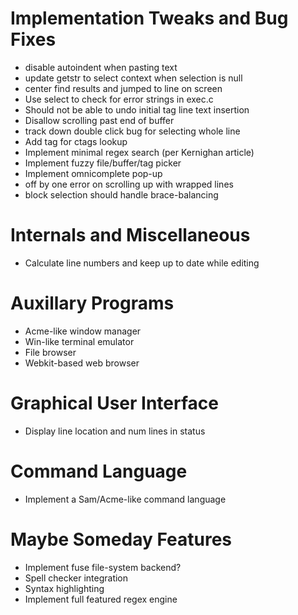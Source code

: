 # Implementation Tweaks and Bug Fixes

* disable autoindent when pasting text
* update getstr to select context when selection is null
* center find results and jumped to line on screen
* Use select to check for error strings in exec.c
* Should not be able to undo initial tag line text insertion
* Disallow scrolling past end of buffer
* track down double click bug for selecting whole line
* Add tag for ctags lookup
* Implement minimal regex search (per Kernighan article)
* Implement fuzzy file/buffer/tag picker
* Implement omnicomplete pop-up
* off by one error on scrolling up with wrapped lines
* block selection should handle brace-balancing

# Internals and Miscellaneous

* Calculate line numbers and keep up to date while editing

# Auxillary Programs

* Acme-like window manager
* Win-like terminal emulator
* File browser
* Webkit-based web browser

# Graphical User Interface

* Display line location and num lines in status

# Command Language

* Implement a Sam/Acme-like command language

# Maybe Someday Features

* Implement fuse file-system backend?
* Spell checker integration
* Syntax highlighting
* Implement full featured regex engine
